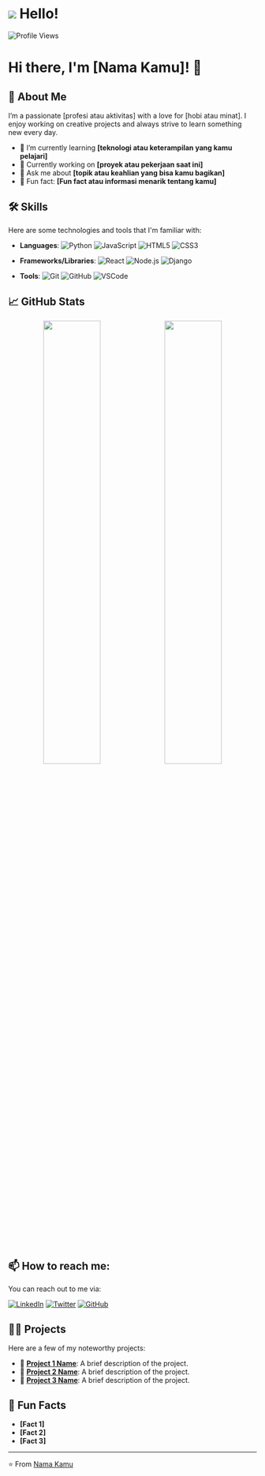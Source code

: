 # <img src="https://cdn.discordapp.com/emojis/731212038470238299.gif?size=40" /> Hello!
![Profile Views](https://komarev.com/ghpvc/?username=RahenDralnyx&color=1F6FEB)
# Hi there, I'm [Nama Kamu]! 👋

## 🚀 About Me
I’m a passionate [profesi atau aktivitas] with a love for [hobi atau minat]. I enjoy working on creative projects and always strive to learn something new every day.

- 🌱 I’m currently learning **[teknologi atau keterampilan yang kamu pelajari]**
- 💼 Currently working on **[proyek atau pekerjaan saat ini]**
- 💬 Ask me about **[topik atau keahlian yang bisa kamu bagikan]**
- 🎯 Fun fact: **[Fun fact atau informasi menarik tentang kamu]**

## 🛠 Skills
Here are some technologies and tools that I'm familiar with:

- **Languages**: ![Python](https://img.shields.io/badge/-Python-3776AB?logo=python&logoColor=white&style=for-the-badge) ![JavaScript](https://img.shields.io/badge/-JavaScript-F7DF1E?logo=javascript&logoColor=black&style=for-the-badge) ![HTML5](https://img.shields.io/badge/-HTML5-E34F26?logo=html5&logoColor=white&style=for-the-badge) ![CSS3](https://img.shields.io/badge/-CSS3-1572B6?logo=css3&logoColor=white&style=for-the-badge)

- **Frameworks/Libraries**: ![React](https://img.shields.io/badge/-React-61DAFB?logo=react&logoColor=black&style=for-the-badge) ![Node.js](https://img.shields.io/badge/-Node.js-339933?logo=node.js&logoColor=white&style=for-the-badge) ![Django](https://img.shields.io/badge/-Django-092E20?logo=django&logoColor=white&style=for-the-badge)

- **Tools**: ![Git](https://img.shields.io/badge/-Git-F05032?logo=git&logoColor=white&style=for-the-badge) ![GitHub](https://img.shields.io/badge/-GitHub-181717?logo=github&logoColor=white&style=for-the-badge) ![VSCode](https://img.shields.io/badge/-VS%20Code-007ACC?logo=visual-studio-code&logoColor=white&style=for-the-badge)

## 📈 GitHub Stats
<p align="center">
  <img width="48%" src="https://github-readme-stats.vercel.app/api?username=yourusername&show_icons=true&theme=radical" />
  <img width="48%" src="https://github-readme-streak-stats.herokuapp.com/?user=yourusername&theme=radical" />
</p>

## 📫 How to reach me:
You can reach out to me via:

[![LinkedIn](https://img.shields.io/badge/-LinkedIn-0A66C2?logo=linkedin&logoColor=white&style=for-the-badge)](https://linkedin.com/in/yourusername)
[![Twitter](https://img.shields.io/badge/-Twitter-1DA1F2?logo=twitter&logoColor=white&style=for-the-badge)](https://twitter.com/yourusername)
[![GitHub](https://img.shields.io/badge/-GitHub-181717?logo=github&logoColor=white&style=for-the-badge)](https://github.com/yourusername)

## 🧑‍💻 Projects
Here are a few of my noteworthy projects:

- 🚀 **[Project 1 Name](https://github.com/yourusername/project1)**: A brief description of the project.
- 🚀 **[Project 2 Name](https://github.com/yourusername/project2)**: A brief description of the project.
- 🚀 **[Project 3 Name](https://github.com/yourusername/project3)**: A brief description of the project.

## 🎯 Fun Facts
- **[Fact 1]**
- **[Fact 2]**
- **[Fact 3]**

---

⭐️ From [Nama Kamu](https://github.com/yourusername)
